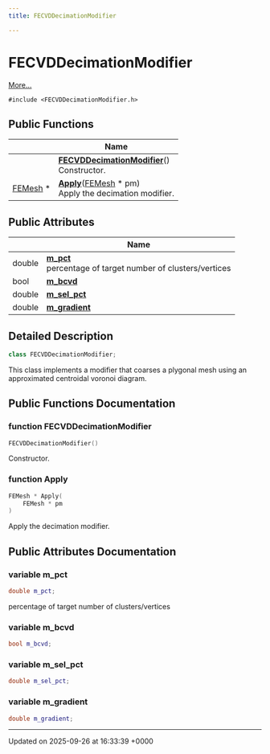```yaml
---
title: FECVDDecimationModifier

---
```


# FECVDDecimationModifier



 [More...](#detailed-description)


`#include <FECVDDecimationModifier.h>`

## Public Functions

|                | Name           |
| -------------- | -------------- |
| | **[FECVDDecimationModifier](../Classes/classFECVDDecimationModifier.md#function-fecvddecimationmodifier)**()<br>Constructor.  |
| [FEMesh](../Classes/classFEMesh.md) * | **[Apply](../Classes/classFECVDDecimationModifier.md#function-apply)**([FEMesh](../Classes/classFEMesh.md) * pm)<br>Apply the decimation modifier.  |

## Public Attributes

|                | Name           |
| -------------- | -------------- |
| double | **[m_pct](../Classes/classFECVDDecimationModifier.md#variable-m-pct)** <br>percentage of target number of clusters/vertices  |
| bool | **[m_bcvd](../Classes/classFECVDDecimationModifier.md#variable-m-bcvd)**  |
| double | **[m_sel_pct](../Classes/classFECVDDecimationModifier.md#variable-m-sel-pct)**  |
| double | **[m_gradient](../Classes/classFECVDDecimationModifier.md#variable-m-gradient)**  |

## Detailed Description

```cpp
class FECVDDecimationModifier;
```


This class implements a modifier that coarses a plygonal mesh using an approximated centroidal voronoi diagram. 

## Public Functions Documentation

### function FECVDDecimationModifier

```cpp
FECVDDecimationModifier()
```

Constructor. 

### function Apply

```cpp
FEMesh * Apply(
    FEMesh * pm
)
```

Apply the decimation modifier. 

## Public Attributes Documentation

### variable m_pct

```cpp
double m_pct;
```

percentage of target number of clusters/vertices 

### variable m_bcvd

```cpp
bool m_bcvd;
```


### variable m_sel_pct

```cpp
double m_sel_pct;
```


### variable m_gradient

```cpp
double m_gradient;
```


-------------------------------

Updated on 2025-09-26 at 16:33:39 +0000